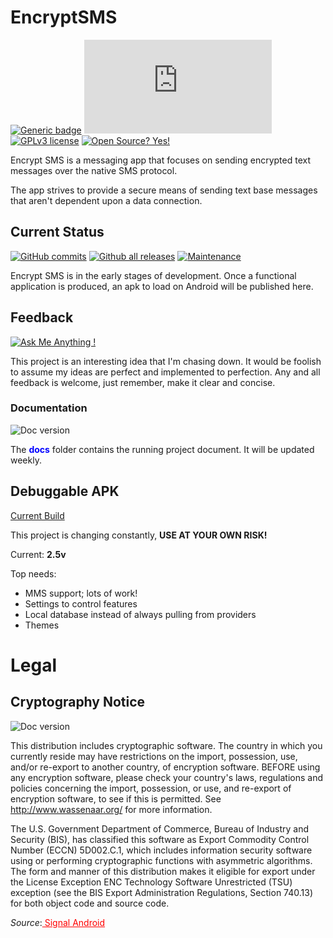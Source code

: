 # EncryptSMS
[![Generic badge](https://img.shields.io/badge/Made_with-Kotlin-<COLOR>.svg)](https://shields.io/) [![Only 32 Kb](https://badge-size.herokuapp.com/Naereen/StrapDown.js/master/strapdown.min.js)](https://github.com/Naereen/StrapDown.js/blob/master/strapdown.min.js) [![GPLv3 license](https://img.shields.io/badge/License-GPLv3-blue.svg)](http://perso.crans.org/besson/LICENSE.html) [![Open Source? Yes!](https://badgen.net/badge/Open%20Source%20%3F/Yes%21/blue?icon=github)](https://github.com/Naereen/badges/)

Encrypt SMS is a messaging app that focuses on sending encrypted text messages over the native
SMS protocol.

The app strives to provide a secure means of sending text base messages that aren't dependent
upon a data connection.

## Current Status

[![GitHub commits](https://img.shields.io/github/commits-since/Naereen/StrapDown.js/v1.0.0.svg)](https://GitHub.com/Naereen/StrapDown.js/commit/) [![Github all releases](https://img.shields.io/github/downloads/Naereen/StrapDown.js/total.svg)](https://GitHub.com/Naereen/StrapDown.js/releases/) [![Maintenance](https://img.shields.io/badge/Maintained%3F-yes-green.svg)](https://GitHub.com/Naereen/StrapDown.js/graphs/commit-activity)

Encrypt SMS is in the early stages of development. Once a functional application is produced,
an apk to load on Android will be published here.

## Feedback

[![Ask Me Anything !](https://img.shields.io/badge/Ask%20me-anything-1abc9c.svg)](https://GitHub.com/Naereen/ama)

This project is an interesting idea that I'm chasing down. It would be foolish to assume my ideas are perfect and implemented to perfection. Any and all feedback is welcome, just remember, make it clear and concise.

### Documentation

![Doc version](https://img.shields.io/badge/doc.odt-v1.16-blueviolet)


The <span style="color:blue">**docs**</span> folder contains the running project document. It will be updated weekly.

## Debuggable APK

[Current Build](./docs/apk)

This project is changing constantly, **USE AT YOUR OWN RISK!**

Current: **2.5v**

Top needs:
* MMS support; lots of work!
* Settings to control features
* Local database instead of always pulling from providers
* Themes

# Legal

## Cryptography Notice

![Doc version](https://img.shields.io/badge/Legal-NOTICE-critical)

This distribution includes cryptographic software. The country in which you currently reside may have restrictions on the import, possession, use, and/or re-export to another country, of encryption software. BEFORE using any encryption software, please check your country's laws, regulations and policies concerning the import, possession, or use, and re-export of encryption software, to see if this is permitted. See http://www.wassenaar.org/ for more information.

The U.S. Government Department of Commerce, Bureau of Industry and Security (BIS), has classified this software as Export Commodity Control Number (ECCN) 5D002.C.1, which includes information security software using or performing cryptographic functions with asymmetric algorithms. The form and manner of this distribution makes it eligible for export under the License Exception ENC Technology Software Unrestricted (TSU) exception (see the BIS Export Administration Regulations, Section 740.13) for both object code and source code.


*Source*:<a href="https://github.com/signalapp/libsignal-protocol-java" style="color:red"> Signal Android</a>

